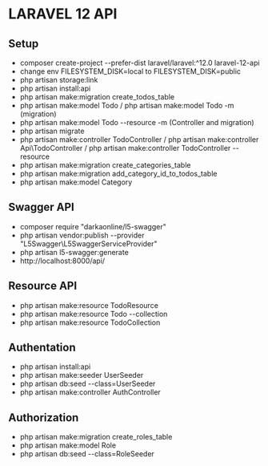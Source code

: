 # LARAVEL 12 API

## Setup

-   composer create-project --prefer-dist laravel/laravel:^12.0 laravel-12-api
-   change env FILESYSTEM_DISK=local to FILESYSTEM_DISK=public
-   php artisan storage:link
-   php artisan install:api
-   php artisan make:migration create_todos_table
-   php artisan make:model Todo / php artisan make:model Todo -m (migration)
-   php artisan make:model Todo --resource -m (Controller and migration)
-   php artisan migrate
-   php artisan make:controller TodoController / php artisan make:controller Api\TodoController / php artisan make:controller TodoController --resource
-   php artisan make:migration create_categories_table
-   php artisan make:migration add_category_id_to_todos_table
-   php artisan make:model Category

## Swagger API

-   composer require "darkaonline/l5-swagger"
-   php artisan vendor:publish --provider "L5Swagger\L5SwaggerServiceProvider"
-   php artisan l5-swagger:generate
-   http://localhost:8000/api/

## Resource API

-   php artisan make:resource TodoResource
-   php artisan make:resource Todo --collection
-   php artisan make:resource TodoCollection

## Authentation

-   php artisan install:api
-   php artisan make:seeder UserSeeder
-   php artisan db:seed --class=UserSeeder
-   php artisan make:controller AuthController

## Authorization

-   php artisan make:migration create_roles_table
-   php artisan make:model Role
-   php artisan db:seed --class=RoleSeeder
